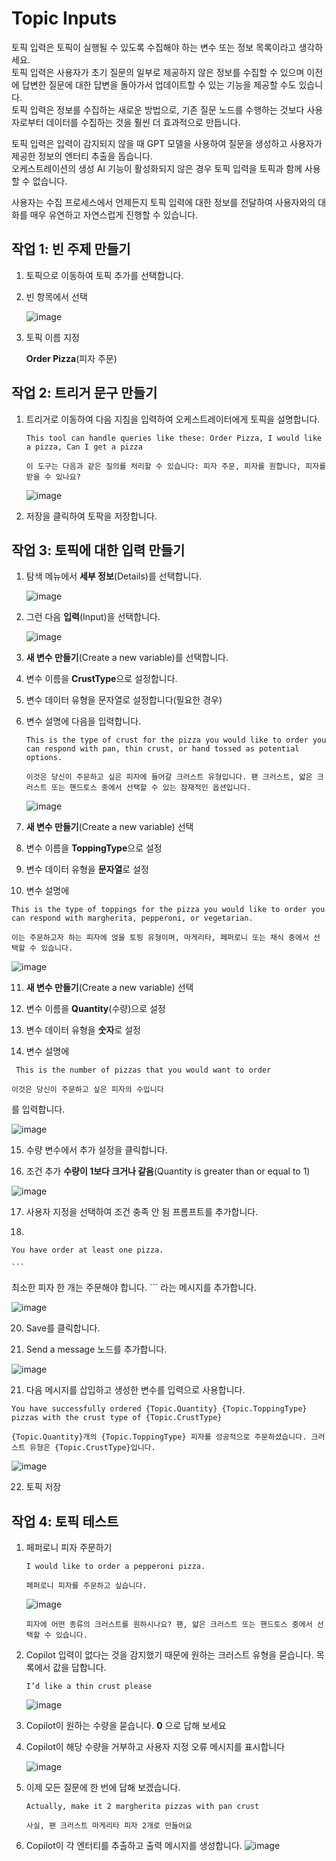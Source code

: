 # Topic Inputs

토픽 입력은 토픽이 실행될 수 있도록 수집해야 하는 변수 또는 정보 목록이라고 생각하세요.</br> 
토픽 입력은 사용자가 초기 질문의 일부로 제공하지 않은 정보를 수집할 수 있으며 이전에 답변한 질문에 대한 답변을 돌아가서 업데이트할 수 있는 기능을 제공할 수도 있습니다.</br>
토픽 입력은 정보를 수집하는 새로운 방법으로, 기존 질문 노드를 수행하는 것보다 사용자로부터 데이터를 수집하는 것을 훨씬 더 효과적으로 만듭니다.

토픽 입력은 입력이 감지되지 않을 때 GPT 모델을 사용하여 질문을 생성하고 사용자가 제공한 정보의 엔터티 추출을 돕습니다.</br>
오케스트레이션의 생성 AI 기능이 활성화되지 않은 경우 토픽 입력을 토픽과 함께 사용할 수 없습니다.

사용자는 수집 프로세스에서 언제든지 토픽 입력에 대한 정보를 전달하여 사용자와의 대화를 매우 유연하고 자연스럽게 진행할 수 있습니다.


## 작업 1: 빈 주제 만들기

1. 토픽으로 이동하여 토픽 추가를 선택합니다.

2. 빈 항목에서 선택

   ![image](https://github.com/user-attachments/assets/94c36154-4d60-4b94-866e-ec05f9c2179b)

3. 토픽 이름 지정

   **Order Pizza**(피자 주문)


## 작업 2: 트리거 문구 만들기

1. 트리거로 이동하여 다음 지침을 입력하여 오케스트레이터에게 토픽을 설명합니다.

   ```
   This tool can handle queries like these: Order Pizza, I would like a pizza, Can I get a pizza
   ```
   ```
   이 도구는 다음과 같은 질의를 처리할 수 있습니다: 피자 주문, 피자를 원합니다, 피자를 받을 수 있나요?
   ```

   ![image](https://github.com/user-attachments/assets/d39687bc-00dd-4ac0-9d3c-75af0e3ba6dc)

   
2. 저장을 클릭하여 토팍을 저장합니다.



## 작업 3: 토픽에 대한 입력 만들기

1. 탐색 메뉴에서 **세부 정보**(Details)를 선택합니다.

   ![image](https://github.com/user-attachments/assets/a03a2514-8809-4b15-a3df-2476b2cd50a8)

2. 그런 다음 **입력**(Input)을 선택합니다.

   ![image](https://github.com/user-attachments/assets/8be1daff-00c4-476d-8f1c-055486e2b419)

3. **새 변수 만들기**(Create a new variable)를 선택합니다.

4. 변수 이름을
**CrustType**으로 설정합니다.

5. 변수 데이터 유형을 문자열로 설정합니다(필요한 경우)

6. 변수 설명에 다음을 입력합니다.

   ```
   This is the type of crust for the pizza you would like to order you can respond with pan, thin crust, or hand tossed as potential options.
   ```
   ```
   이것은 당신이 주문하고 싶은 피자에 들어갈 크러스트 유형입니다. 팬 크러스트, 얇은 크러스트 또는 핸드토스 중에서 선택할 수 있는 잠재적인 옵션입니다.
   ```
   
   ![image](https://github.com/user-attachments/assets/82ce88e6-1e5b-43e4-aa64-ec2760c08e1c)

7. **새 변수 만들기**(Create a new variable) 선택

8. 변수 이름을 **ToppingType**으로 설정

9. 변수 데이터 유형을 **문자열**로 설정

10. 변수 설명에

   ```
   This is the type of toppings for the pizza you would like to order you can respond with margherita, pepperoni, or vegetarian.
   ```
   ```
   이는 주문하고자 하는 피자에 얹을 토핑 유형이며, 마게리타, 페퍼로니 또는 채식 중에서 선택할 수 있습니다.
   ```

   ![image](https://github.com/user-attachments/assets/92bdecb2-dd57-41b8-8da4-ce0c3fddbaff)

11. **새 변수 만들기**(Create a new variable) 선택

12. 변수 이름을 **Quantity**(수량)으로 설정

13. 변수 데이터 유형을 **숫자**로 설정

14. 변수 설명에
   ```
    This is the number of pizzas that you would want to order
   ```
   ```
   이것은 당신이 주문하고 싶은 피자의 수입니다
   ```
   를 입력합니다.
   
   ![image](https://github.com/user-attachments/assets/6ff5c62f-e803-455b-87a4-f06d66097329)

15. 수량 변수에서 추가 설정을 클릭합니다.

16. 조건 추가 **수량이 1보다 크거나 같음**(Quantity is greater than or equal to 1)

   ![image](https://github.com/user-attachments/assets/9cb067e9-9d93-4383-8a8a-209c8f98f833)


17. 사용자 지정을 선택하여 조건 충족 안 됨 프롬프트를 추가합니다.


18.
   ```
   You have order at least one pizza.
   ```
    ```
   최소한 피자 한 개는 주문해야 합니다.
    ```
    라는 메시지를 추가합니다.
   
   ![image](https://github.com/user-attachments/assets/2d9d44b8-aef3-493c-b01f-d8fd423202f9)

20. Save를 클릭합니다.

21. Send a message 노드를 추가합니다.

   ![image](https://github.com/user-attachments/assets/ffe5468f-957d-42cd-9b5d-dca358c58770)

21. 다음 메시지를 삽입하고 생성한 변수를 입력으로 사용합니다.

   ```
   You have successfully ordered {Topic.Quantity} {Topic.ToppingType} pizzas with the crust type of {Topic.CrustType}
   ```
   ```
   {Topic.Quantity}개의 {Topic.ToppingType} 피자를 성공적으로 주문하셨습니다. 크러스트 유형은 {Topic.CrustType}입니다.
   ```

   ![image](https://github.com/user-attachments/assets/411c1504-61de-4891-a80f-77196924f62f)

22. 토픽 저장


## 작업 4: 토픽 테스트

1. 페퍼로니 피자 주문하기

   ```
   I would like to order a pepperoni pizza.
   ```
   ```
   페퍼로니 피자를 주문하고 싶습니다.
   ```
   ![image](https://github.com/user-attachments/assets/25d4b64a-a158-46d5-8ad4-5598d46d95eb)

   ```
   피자에 어떤 종류의 크러스트를 원하시나요? 팬, 얇은 크러스트 또는 핸드토스 중에서 선택할 수 있습니다.
   ```

2. Copilot 입력이 없다는 것을 감지했기 때문에 원하는 크러스트 유형을 묻습니다. 목록에서 값을 답합니다.

   ```
   I’d like a thin crust please
   ```
   
   ![image](https://github.com/user-attachments/assets/41ed65ee-c69f-470f-83db-c6ce4f4d97c2)

3. Copilot이 원하는 수량을 묻습니다. **0** 으로 답해 보세요


4. Copilot이 해당 수량을 거부하고 사용자 지정 오류 메시지를 표시합니다

   ![image](https://github.com/user-attachments/assets/abe8259f-8355-4426-b372-89fcf9b22f3b)

5. 이제 모든 질문에 한 번에 답해 보겠습니다.
   
   ```
   Actually, make it 2 margherita pizzas with pan crust
   ```
   ```
   사실, 팬 크러스트 마게리타 피자 2개로 만들어요
   ```

6. Copilot이 각 엔터티를 추출하고 출력 메시지를 생성합니다.
   ![image](https://github.com/user-attachments/assets/ba286a37-6525-498f-a609-e939b928bf00)




